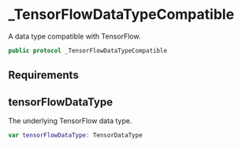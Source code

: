 # \_TensorFlowDataTypeCompatible

A data type compatible with TensorFlow.

``` swift
public protocol _TensorFlowDataTypeCompatible
```

## Requirements

## tensorFlowDataType

The underlying TensorFlow data type.

``` swift
var tensorFlowDataType: TensorDataType
```
